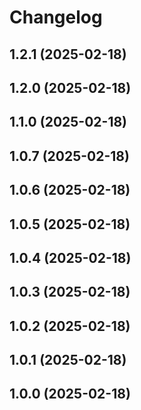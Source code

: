 # Changelog

<!-- You should *NOT* be adding new change log entries to this file.
     You should create a file in the news directory instead.
     For helpful instructions, please see:
     https://6.docs.plone.org/volto/developer-guidelines/contributing.html#create-a-pull-request
-->

<!-- towncrier release notes start -->

## 1.2.1 (2025-02-18)

## 1.2.0 (2025-02-18)

## 1.1.0 (2025-02-18)

## 1.0.7 (2025-02-18)

## 1.0.6 (2025-02-18)

## 1.0.5 (2025-02-18)

## 1.0.4 (2025-02-18)

## 1.0.3 (2025-02-18)

## 1.0.2 (2025-02-18)

## 1.0.1 (2025-02-18)

## 1.0.0 (2025-02-18)
